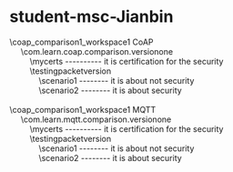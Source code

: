 # student-msc-Jianbin
\coap_comparison1_workspace1														CoAP																	</br>
&nbsp;&nbsp;&nbsp;&nbsp;															\com.learn.coap.comparison.versionone									</br>
&nbsp;&nbsp;&nbsp;&nbsp;&nbsp;&nbsp;&nbsp;&nbsp;										\mycerts ----------		it is certification for the security		</br>
&nbsp;&nbsp;&nbsp;&nbsp;&nbsp;&nbsp;&nbsp;&nbsp;										\testingpacketversion												</br>
&nbsp;&nbsp;&nbsp;&nbsp;&nbsp;&nbsp;&nbsp;&nbsp;&nbsp;&nbsp;&nbsp;&nbsp;					\scenario1 -------- it is about not security					</br>
&nbsp;&nbsp;&nbsp;&nbsp;&nbsp;&nbsp;&nbsp;&nbsp;&nbsp;&nbsp;&nbsp;&nbsp;					\scenario2 --------	it is about security						</br>
</br>
\coap_comparison1_workspace1														MQTT																	</br>
&nbsp;&nbsp;&nbsp;&nbsp;															\com.learn.mqtt.comparison.versionone									</br>
&nbsp;&nbsp;&nbsp;&nbsp;&nbsp;&nbsp;&nbsp;&nbsp;										\mycerts ---------- 	it is certification for the security		</br>
&nbsp;&nbsp;&nbsp;&nbsp;&nbsp;&nbsp;&nbsp;&nbsp;										\testingpacketversion												</br>
&nbsp;&nbsp;&nbsp;&nbsp;&nbsp;&nbsp;&nbsp;&nbsp;&nbsp;&nbsp;&nbsp;&nbsp;					\scenario1 --------	it is about not security					</br>
&nbsp;&nbsp;&nbsp;&nbsp;&nbsp;&nbsp;&nbsp;&nbsp;&nbsp;&nbsp;&nbsp;&nbsp;					\scenario2 --------	it is about security						</br>
		
